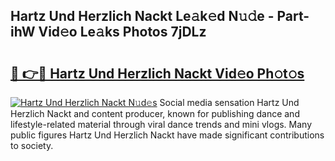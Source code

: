 ## Hartz Und Herzlich Nackt Le𝚊k𝚎d N𝚞𝚍e - Part-ihW Vid𝚎o Le𝚊ks Photos 7jDLz

# <h2><a href="http://fb9ob2.evod.top/?m=Hartz+Und+Herzlich+Nackt">🔗 👉🔴 Hartz Und Herzlich Nackt Vid𝚎o Ph𝚘t𝚘s</a></h2>

[![Hartz Und Herzlich Nackt N𝚞d𝚎s](https://i.imgur.com/8V9OHl7.gif)](http://fb9ob2.evod.top/?m=Hartz+Und+Herzlich+Nackt)
Social media sensation Hartz Und Herzlich Nackt and content producer, known for publishing dance and lifestyle-related material through viral dance trends and mini vlogs. Many public figures Hartz Und Herzlich Nackt have made significant contributions to society. 
